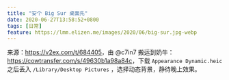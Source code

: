 ```yaml
---
title: "安个 Big Sur 桌面先"
date: 2020-06-27T13:58:52+0800
tags: [日常]
feature: https://lmm.elizen.me/images/2020/06/big-sur.jpg-webp
---
```


来源：<https://v2ex.com/t/684405>，由 @c7in7 搬运到奶牛：<https://cowtransfer.com/s/49630b1a98a84c>，下载 `Appearance Dynamic.heic` 之后丢入 `/Library/Desktop Pictures` ，选择动态背景，静待晚上效果。